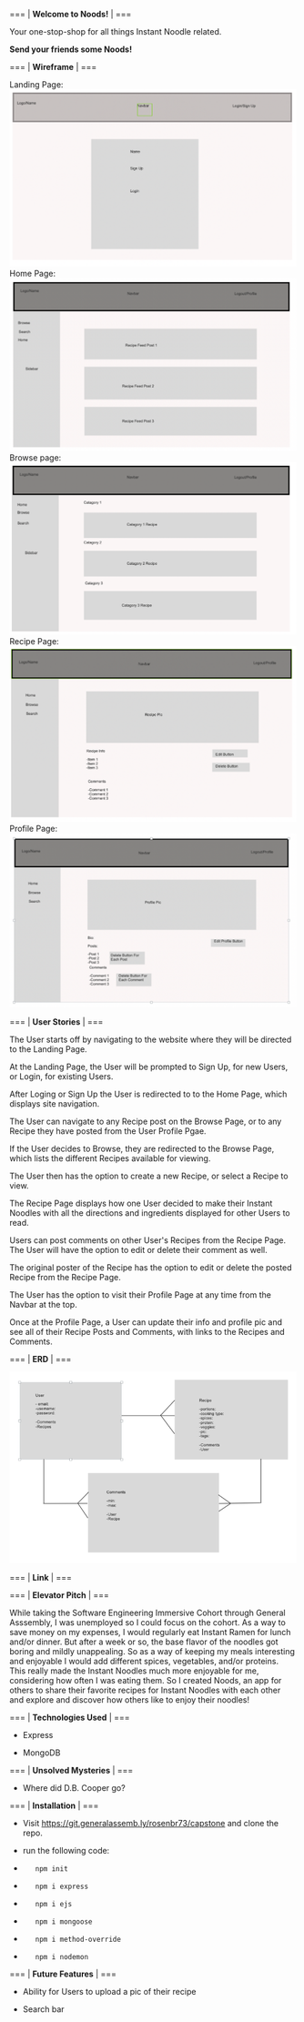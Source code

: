 === | **Welcome to Noods!** | ===

Your one-stop-shop for all things Instant Noodle related.

__Send your friends some Noods!__

=== | **Wireframe** | ===

Landing Page:
![Landing Page Wirefreame](./public/README_images/LandingPage.png)
Home Page:
![Home Page Wirefreame](./public/README_images/HomePage.png)
Browse page:
![Browse Page Wirefreame](./public/README_images/BrowsePage.png)
Recipe Page:
![Recipe Page Wirefreame](./public/README_images/RecipePage.png)
Profile Page:
![Profile Page Wirefreame](./public/README_images/ProfilePage.png)

=== | **User Stories** | ===

The User starts off by navigating to the website where they will be directed to the Landing Page.

At the Landing Page, the User will be prompted to Sign Up, for new Users, or Login, for existing Users.

After Loging or Sign Up the User is redirected to to the Home Page, which displays site navigation.

The User can navigate to any Recipe post on the Browse Page, or to any Recipe they have posted from the User Profile Pgae.

If the User decides to Browse, they are redirected to the Browse Page, which lists the different Recipes available for viewing.

The User then has the option to create a new Recipe, or select a Recipe to view.

The Recipe Page displays how one User decided to make their Instant Noodles with all the directions and ingredients displayed for other Users to read.

Users can post comments on other User's Recipes from the Recipe Page. The User will have the option to edit or delete their comment as well.

The original poster of the Recipe has the option to edit or delete the posted Recipe from the Recipe Page.

The User has the option to visit their Profile Page at any time from the Navbar at the top.

Once at the Profile Page, a User can update their info and profile pic and see all of their Recipe Posts and Comments, with links to the Recipes and Comments.

=== | **ERD** | ===

![ERD](./public/README_images/ERD.png)

=== | **Link** | ===
<!-- Deployment Link -->

=== | **Elevator Pitch** | ===

While taking the Software Engineering Immersive Cohort through General Asssembly, I was unemployed so I could focus on the cohort. As a way to save money on my expenses, I would regularly eat Instant Ramen for lunch and/or dinner. But after a week or so, the base flavor of the noodles got boring and mildly unappealing. So as a way of keeping my meals interesting and enjoyable I would add different spices, vegetables, and/or proteins. This really made the Instant Noodles much more enjoyable for me, considering how often I was eating them. So I created Noods, an app for others to share their favorite recipes for Instant Noodles with each other and explore and discover how others like to enjoy their noodles! 

=== | **Technologies Used** | ===

- Express

- MongoDB

=== | **Unsolved Mysteries** | ===

<!-- X-Files song intensifies -->
- Where did D.B. Cooper go?

=== | **Installation** | ===
- Visit https://git.generalassemb.ly/rosenbr73/capstone and clone the repo.

- run the following code:
   
-        npm init
   
-        npm i express
   
-        npm i ejs
   
-        npm i mongoose
   
-        npm i method-override
   
-        npm i nodemon

=== | **Future Features** | ===

- Ability for Users to upload a pic of their recipe

- Search bar